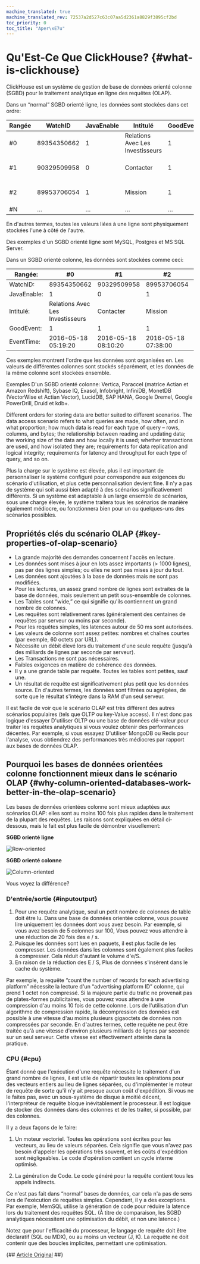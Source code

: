 ```yaml
---
machine_translated: true
machine_translated_rev: 72537a2d527c63c07aa5d2361a8829f3895cf2bd
toc_priority: 0
toc_title: "Aper\xE7u"
---
```


# Qu'Est-Ce Que ClickHouse? {#what-is-clickhouse}

ClickHouse est un système de gestion de base de données orienté colonne (SGBD) pour le traitement analytique en ligne des requêtes (OLAP).

Dans un “normal” SGBD orienté ligne, les données sont stockées dans cet ordre:

| Rangée | WatchID     | JavaEnable | Intitulé                         | GoodEvent | EventTime           |
|--------|-------------|------------|----------------------------------|-----------|---------------------|
| #0    | 89354350662 | 1          | Relations Avec Les Investisseurs | 1         | 2016-05-18 05:19:20 |
| #1    | 90329509958 | 0          | Contacter                        | 1         | 2016-05-18 08:10:20 |
| #2    | 89953706054 | 1          | Mission                          | 1         | 2016-05-18 07:38:00 |
| #N    | …           | …          | …                                | …         | …                   |

En d'autres termes, toutes les valeurs liées à une ligne sont physiquement stockées l'une à côté de l'autre.

Des exemples d'un SGBD orienté ligne sont MySQL, Postgres et MS SQL Server.

Dans un SGBD orienté colonne, les données sont stockées comme ceci:

| Rangée:     | #0                              | #1                 | #2                 | #N |
|-------------|----------------------------------|---------------------|---------------------|-----|
| WatchID:    | 89354350662                      | 90329509958         | 89953706054         | …   |
| JavaEnable: | 1                                | 0                   | 1                   | …   |
| Intitulé:   | Relations Avec Les Investisseurs | Contacter           | Mission             | …   |
| GoodEvent:  | 1                                | 1                   | 1                   | …   |
| EventTime:  | 2016-05-18 05:19:20              | 2016-05-18 08:10:20 | 2016-05-18 07:38:00 | …   |

Ces exemples montrent l'ordre que les données sont organisées en. Les valeurs de différentes colonnes sont stockés séparément, et les données de la même colonne sont stockées ensemble.

Exemples D'un SGBD orienté colonne: Vertica, Paraccel (matrice Actian et Amazon Redshift), Sybase IQ, Exasol, Infobright, InfiniDB, MonetDB (VectorWise et Actian Vector), LucidDB, SAP HANA, Google Dremel, Google PowerDrill, Druid et kdb+.

Different orders for storing data are better suited to different scenarios. The data access scenario refers to what queries are made, how often, and in what proportion; how much data is read for each type of query – rows, columns, and bytes; the relationship between reading and updating data; the working size of the data and how locally it is used; whether transactions are used, and how isolated they are; requirements for data replication and logical integrity; requirements for latency and throughput for each type of query, and so on.

Plus la charge sur le système est élevée, plus il est important de personnaliser le système configuré pour correspondre aux exigences du scénario d'utilisation, et plus cette personnalisation devient fine. Il n'y a pas de système qui soit aussi bien adapté à des scénarios significativement différents. Si un système est adaptable à un large ensemble de scénarios, sous une charge élevée, le système traitera tous les scénarios de manière également médiocre, ou fonctionnera bien pour un ou quelques-uns des scénarios possibles.

## Propriétés clés du scénario OLAP {#key-properties-of-olap-scenario}

-   La grande majorité des demandes concernent l'accès en lecture.
-   Les données sont mises à jour en lots assez importants (\> 1000 lignes), pas par des lignes simples; ou elles ne sont pas mises à jour du tout.
-   Les données sont ajoutées à la base de données mais ne sont pas modifiées.
-   Pour les lectures, un assez grand nombre de lignes sont extraites de la base de données, mais seulement un petit sous-ensemble de colonnes.
-   Les Tables sont “wide,” ce qui signifie qu'ils contiennent un grand nombre de colonnes.
-   Les requêtes sont relativement rares (généralement des centaines de requêtes par serveur ou moins par seconde).
-   Pour les requêtes simples, les latences autour de 50 ms sont autorisées.
-   Les valeurs de colonne sont assez petites: nombres et chaînes courtes (par exemple, 60 octets par URL).
-   Nécessite un débit élevé lors du traitement d'une seule requête (jusqu'à des milliards de lignes par seconde par serveur).
-   Les Transactions ne sont pas nécessaires.
-   Faibles exigences en matière de cohérence des données.
-   Il y a une grande table par requête. Toutes les tables sont petites, sauf une.
-   Un résultat de requête est significativement plus petit que les données source. En d'autres termes, les données sont filtrées ou agrégées, de sorte que le résultat s'intègre dans la RAM d'un seul serveur.

Il est facile de voir que le scénario OLAP est très différent des autres scénarios populaires (tels que OLTP ou key-Value access). Il n'est donc pas logique d'essayer D'utiliser OLTP ou une base de données clé-valeur pour traiter les requêtes analytiques si vous voulez obtenir des performances décentes. Par exemple, si vous essayez D'utiliser MongoDB ou Redis pour l'analyse, vous obtiendrez des performances très médiocres par rapport aux bases de données OLAP.

## Pourquoi les bases de données orientées colonne fonctionnent mieux dans le scénario OLAP {#why-column-oriented-databases-work-better-in-the-olap-scenario}

Les bases de données orientées colonne sont mieux adaptées aux scénarios OLAP: elles sont au moins 100 fois plus rapides dans le traitement de la plupart des requêtes. Les raisons sont expliquées en détail ci-dessous, mais le fait est plus facile de démontrer visuellement:

**SGBD orienté ligne**

![Row-oriented](images/row-oriented.gif#)

**SGBD orienté colonne**

![Column-oriented](images/column-oriented.gif#)

Vous voyez la différence?

### D'entrée/sortie {#inputoutput}

1.  Pour une requête analytique, seul un petit nombre de colonnes de table doit être lu. Dans une base de données orientée colonne, vous pouvez lire uniquement les données dont vous avez besoin. Par exemple, si vous avez besoin de 5 colonnes sur 100, Vous pouvez vous attendre à une réduction de 20 fois des e / s.
2.  Puisque les données sont lues en paquets, il est plus facile de les compresser. Les données dans les colonnes sont également plus faciles à compresser. Cela réduit d'autant le volume d'e/S.
3.  En raison de la réduction des E / S, Plus de données s'insèrent dans le cache du système.

Par exemple, la requête “count the number of records for each advertising platform” nécessite la lecture d'un “advertising platform ID” colonne, qui prend 1 octet non compressé. Si la majeure partie du trafic ne provenait pas de plates-formes publicitaires, vous pouvez vous attendre à une compression d'au moins 10 fois de cette colonne. Lors de l'utilisation d'un algorithme de compression rapide, la décompression des données est possible à une vitesse d'au moins plusieurs gigaoctets de données non compressées par seconde. En d'autres termes, cette requête ne peut être traitée qu'à une vitesse d'environ plusieurs milliards de lignes par seconde sur un seul serveur. Cette vitesse est effectivement atteinte dans la pratique.

### CPU {#cpu}

Étant donné que l'exécution d'une requête nécessite le traitement d'un grand nombre de lignes, il est utile de répartir toutes les opérations pour des vecteurs entiers au lieu de lignes séparées, ou d'implémenter le moteur de requête de sorte qu'il n'y ait presque aucun coût d'expédition. Si vous ne le faites pas, avec un sous-système de disque à moitié décent, l'interpréteur de requête bloque inévitablement le processeur. Il est logique de stocker des données dans des colonnes et de les traiter, si possible, par des colonnes.

Il y a deux façons de le faire:

1.  Un moteur vectoriel. Toutes les opérations sont écrites pour les vecteurs, au lieu de valeurs séparées. Cela signifie que vous n'avez pas besoin d'appeler les opérations très souvent, et les coûts d'expédition sont négligeables. Le code d'opération contient un cycle interne optimisé.

2.  La génération de Code. Le code généré pour la requête contient tous les appels indirects.

Ce n'est pas fait dans “normal” bases de données, car cela n'a pas de sens lors de l'exécution de requêtes simples. Cependant, il y a des exceptions. Par exemple, MemSQL utilise la génération de code pour réduire la latence lors du traitement des requêtes SQL. (À titre de comparaison, les SGBD analytiques nécessitent une optimisation du débit, et non une latence.)

Notez que pour l'efficacité du processeur, le langage de requête doit être déclaratif (SQL ou MDX), ou au moins un vecteur (J, K). La requête ne doit contenir que des boucles implicites, permettant une optimisation.

{## [Article Original](https://clickhouse.tech/docs/en/) ##}
